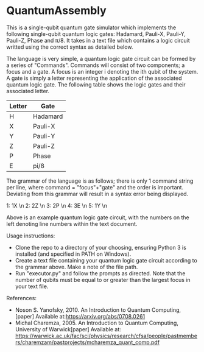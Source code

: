 # QuantumAssembly
This is a single-qubit quantum gate simulator which implements the following single-qubit quantum logic gates: Hadamard, Pauli-X, Pauli-Y, Pauli-Z, Phase and π/8. It takes in a text file which contains a logic circuit writted using the correct syntax as detailed below.

The language is very simple, a quantum logic gate circuit can be formed by a series of "Commands". Commands will consist of two components; a focus and a gate. A focus is an integer i denoting the ith qubit of the system. A gate is simply a letter representing the application of the associated quantum logic gate. The following table shows the logic gates and their associated letter.

| Letter | Gate     |
|--------|----------|
| H      | Hadamard |
| X      | Pauli-X  |
| Y      | Pauli-Y  |
| Z      | Pauli-Z  |
| P      | Phase    |
| E      | pi/8     |

The grammar of the language is as follows; there is only 1 command string per line, where command = "focus"+"gate" and the order is important. Deviating from this grammar will result in a syntax error being displayed.

1: 1X \n
2: 2Z \n
3: 2P \n 
4: 3E \n 
5: 1Y \n

Above is an example quantum logic gate circuit, with the numbers on the left denoting line numbers within the text document.

Usage instructions:
- Clone the repo to a directory of your choosing, ensuring Python 3 is installed (and specified in PATH on Windows).
- Create a text file containing your quantum logic gate circuit according to the grammar above. Make a note of the file path.
- Run "executor.py" and follow the prompts as directed. Note that the number of qubits must be equal to or greater than the largest focus in your text file.

References:
- Noson S. Yanofsky, 2010.  An Introduction to Quantum Computing, [paper] Available at:<https://arxiv.org/abs/0708.0261>
- Michal Charemza, 2005. An Introduction to Quantum Computing, University of Warwick[paper] Available at:  <https://warwick.ac.uk/fac/sci/physics/research/cfsa/people/pastmembers/charemzam/pastprojects/mcharemza_quant_comp.pdf> 
